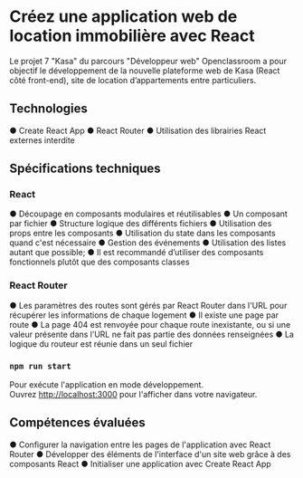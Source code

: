 # Créez une application web de location immobilière avec React

Le projet 7 "Kasa" du parcours "Développeur web" Openclassroom a pour objectif le développement de la nouvelle plateforme web de Kasa (React côté front-end), site de location d’appartements entre particuliers.

## Technologies

● Create React App
● React Router
● Utilisation des librairies React externes interdite

## Spécifications techniques
### React

● Découpage en composants modulaires et réutilisables 
● Un composant par fichier 
● Structure logique des différents fichiers 
● Utilisation des props entre les composants 
● Utilisation du state dans les composants quand c'est nécessaire 
● Gestion des événements 
● Utilisation des listes autant que possible;
● Il est recommandé d’utiliser des composants fonctionnels plutôt que   des composants classes

### React Router
● Les paramètres des routes sont gérés par React Router dans l'URL pour récupérer les informations de chaque logement
● Il existe une page par route
● La page 404 est renvoyée pour chaque route inexistante, ou si une
valeur présente dans l’URL ne fait pas partie des données
renseignées
● La logique du routeur est réunie dans un seul fichier

### `npm run start`

Pour exécute l'application en mode développement.\
Ouvrez [http://localhost:3000](http://localhost:3000) pour l'afficher dans votre navigateur.

## Compétences évaluées

● Configurer la navigation entre les pages de l'application avec React Router
● Développer des éléments de l'interface d'un site web grâce à des composants React
● Initialiser une application avec Create React App